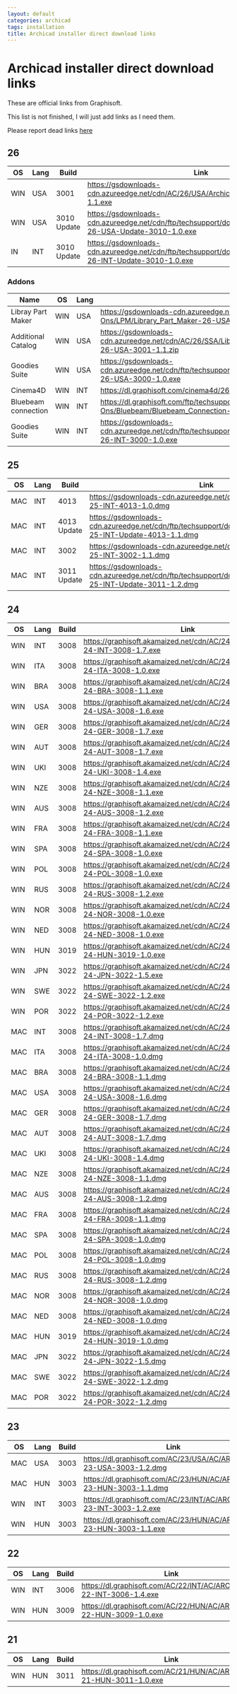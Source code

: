 ```yaml
---
layout: default
categories: archicad
tags: installation
title: Archicad installer direct download links
---
```


# Archicad installer direct download links

These are official links from Graphisoft. 

This list is not finished, I will just add links as I need them.

Please report dead links [here](https://github.com/infeeeee/infeeeee.github.io/issues)

## 26

| OS  | Lang | Build       | Link                                                                                                         |
| --- | ---- | ----------- | ------------------------------------------------------------------------------------------------------------ |
| WIN | USA  | 3001        | https://gsdownloads-cdn.azureedge.net/cdn/AC/26/USA/Archicad-26-USA-3001-1.1.exe                             |
| WIN | USA  | 3010 Update | https://gsdownloads-cdn.azureedge.net/cdn/ftp/techsupport/downloads/ac26/Archicad-26-USA-Update-3010-1.0.exe |
| IN  | INT  | 3010 Update | https://gsdownloads-cdn.azureedge.net/cdn/ftp/techsupport/downloads/ac26/Archicad-26-INT-Update-3010-1.0.exe |

### Addons

| Name                | OS  | Lang | Link                                                                                                                   |
| ------------------- | --- | ---- | ---------------------------------------------------------------------------------------------------------------------- |
| Libray Part Maker   | WIN | USA  | https://gsdownloads-cdn.azureedge.net/cdn/ftp/techsupport/downloads/Add-Ons/LPM/Library_Part_Maker-26-USA-3000-1.0.exe |
| Additional Catalog  | WIN | USA  | https://gsdownloads-cdn.azureedge.net/cdn/AC/26/SSA/Library/USA/Additional%20Surface%20Catalog-26-USA-3001-1.1.zip     |
| Goodies Suite       | WIN | USA  | https://gsdownloads-cdn.azureedge.net/cdn/ftp/techsupport/downloads/goodies26/USA/Goodies_Suite-26-USA-3000-1.0.exe    |
| Cinema4D            | WIN | INT  | https://dl.graphisoft.com/cinema4d/26/Cinema4D-26-INT-3000-1.0.exe                                                     |
| Bluebeam connection | WIN | INT  | https://dl.graphisoft.com/ftp/techsupport/downloads/Add-Ons/Bluebeam/Bluebeam_Connection-26-INT-3000-1.0.exe           |
| Goodies Suite       | WIN | INT  | https://gsdownloads-cdn.azureedge.net/cdn/ftp/techsupport/downloads/goodies26/INT/Goodies_Suite-26-INT-3000-1.0.exe    |


## 25

| OS  | Lang | Build       | Link                                                                                                         |
| --- | ---- | ----------- | ------------------------------------------------------------------------------------------------------------ |
| MAC | INT  | 4013        | https://gsdownloads-cdn.azureedge.net/cdn/AC/25/INT/ARCHICAD-25-INT-4013-1.0.dmg                             |
| MAC | INT  | 4013 Update | https://gsdownloads-cdn.azureedge.net/cdn/ftp/techsupport/downloads/ac25/ARCHICAD-25-INT-Update-4013-1.1.dmg |
| MAC | INT  | 3002        | https://gsdownloads-cdn.azureedge.net/cdn/AC/25/INT/ARCHICAD-25-INT-3002-1.1.dmg                             |
| MAC | INT  | 3011 Update | https://gsdownloads-cdn.azureedge.net/cdn/ftp/techsupport/downloads/ac25/ARCHICAD-25-INT-Update-3011-1.2.dmg |

## 24

| OS  | Lang | Build | Link                                                                        |
| --- | ---- | ----- | --------------------------------------------------------------------------- |
| WIN | INT  | 3008  | https://graphisoft.akamaized.net/cdn/AC/24/INT/ARCHICAD-24-INT-3008-1.7.exe |
| WIN | ITA  | 3008  | https://graphisoft.akamaized.net/cdn/AC/24/ITA/ARCHICAD-24-ITA-3008-1.0.exe |
| WIN | BRA  | 3008  | https://graphisoft.akamaized.net/cdn/AC/24/BRA/ARCHICAD-24-BRA-3008-1.1.exe |
| WIN | USA  | 3008  | https://graphisoft.akamaized.net/cdn/AC/24/USA/ARCHICAD-24-USA-3008-1.6.exe |
| WIN | GER  | 3008  | https://graphisoft.akamaized.net/cdn/AC/24/GER/ARCHICAD-24-GER-3008-1.7.exe |
| WIN | AUT  | 3008  | https://graphisoft.akamaized.net/cdn/AC/24/AUT/ARCHICAD-24-AUT-3008-1.7.exe |
| WIN | UKI  | 3008  | https://graphisoft.akamaized.net/cdn/AC/24/UKI/ARCHICAD-24-UKI-3008-1.4.exe |
| WIN | NZE  | 3008  | https://graphisoft.akamaized.net/cdn/AC/24/NZE/ARCHICAD-24-NZE-3008-1.1.exe |
| WIN | AUS  | 3008  | https://graphisoft.akamaized.net/cdn/AC/24/AUS/ARCHICAD-24-AUS-3008-1.2.exe |
| WIN | FRA  | 3008  | https://graphisoft.akamaized.net/cdn/AC/24/FRA/ARCHICAD-24-FRA-3008-1.1.exe |
| WIN | SPA  | 3008  | https://graphisoft.akamaized.net/cdn/AC/24/SPA/ARCHICAD-24-SPA-3008-1.0.exe |
| WIN | POL  | 3008  | https://graphisoft.akamaized.net/cdn/AC/24/POL/ARCHICAD-24-POL-3008-1.0.exe |
| WIN | RUS  | 3008  | https://graphisoft.akamaized.net/cdn/AC/24/RUS/ARCHICAD-24-RUS-3008-1.2.exe |
| WIN | NOR  | 3008  | https://graphisoft.akamaized.net/cdn/AC/24/NOR/ARCHICAD-24-NOR-3008-1.0.exe |
| WIN | NED  | 3008  | https://graphisoft.akamaized.net/cdn/AC/24/NED/ARCHICAD-24-NED-3008-1.0.exe |
| WIN | HUN  | 3019  | https://graphisoft.akamaized.net/cdn/AC/24/HUN/ARCHICAD-24-HUN-3019-1.0.exe |
| WIN | JPN  | 3022  | https://graphisoft.akamaized.net/cdn/AC/24/JPN/ARCHICAD-24-JPN-3022-1.5.exe |
| WIN | SWE  | 3022  | https://graphisoft.akamaized.net/cdn/AC/24/SWE/ARCHICAD-24-SWE-3022-1.2.exe |
| WIN | POR  | 3022  | https://graphisoft.akamaized.net/cdn/AC/24/POR/ARCHICAD-24-POR-3022-1.2.exe |
| MAC | INT  | 3008  | https://graphisoft.akamaized.net/cdn/AC/24/INT/ARCHICAD-24-INT-3008-1.7.dmg |
| MAC | ITA  | 3008  | https://graphisoft.akamaized.net/cdn/AC/24/ITA/ARCHICAD-24-ITA-3008-1.0.dmg |
| MAC | BRA  | 3008  | https://graphisoft.akamaized.net/cdn/AC/24/BRA/ARCHICAD-24-BRA-3008-1.1.dmg |
| MAC | USA  | 3008  | https://graphisoft.akamaized.net/cdn/AC/24/USA/ARCHICAD-24-USA-3008-1.6.dmg |
| MAC | GER  | 3008  | https://graphisoft.akamaized.net/cdn/AC/24/GER/ARCHICAD-24-GER-3008-1.7.dmg |
| MAC | AUT  | 3008  | https://graphisoft.akamaized.net/cdn/AC/24/AUT/ARCHICAD-24-AUT-3008-1.7.dmg |
| MAC | UKI  | 3008  | https://graphisoft.akamaized.net/cdn/AC/24/UKI/ARCHICAD-24-UKI-3008-1.4.dmg |
| MAC | NZE  | 3008  | https://graphisoft.akamaized.net/cdn/AC/24/NZE/ARCHICAD-24-NZE-3008-1.1.dmg |
| MAC | AUS  | 3008  | https://graphisoft.akamaized.net/cdn/AC/24/AUS/ARCHICAD-24-AUS-3008-1.2.dmg |
| MAC | FRA  | 3008  | https://graphisoft.akamaized.net/cdn/AC/24/FRA/ARCHICAD-24-FRA-3008-1.1.dmg |
| MAC | SPA  | 3008  | https://graphisoft.akamaized.net/cdn/AC/24/SPA/ARCHICAD-24-SPA-3008-1.0.dmg |
| MAC | POL  | 3008  | https://graphisoft.akamaized.net/cdn/AC/24/POL/ARCHICAD-24-POL-3008-1.0.dmg |
| MAC | RUS  | 3008  | https://graphisoft.akamaized.net/cdn/AC/24/RUS/ARCHICAD-24-RUS-3008-1.2.dmg |
| MAC | NOR  | 3008  | https://graphisoft.akamaized.net/cdn/AC/24/NOR/ARCHICAD-24-NOR-3008-1.0.dmg |
| MAC | NED  | 3008  | https://graphisoft.akamaized.net/cdn/AC/24/NED/ARCHICAD-24-NED-3008-1.0.dmg |
| MAC | HUN  | 3019  | https://graphisoft.akamaized.net/cdn/AC/24/HUN/ARCHICAD-24-HUN-3019-1.0.dmg |
| MAC | JPN  | 3022  | https://graphisoft.akamaized.net/cdn/AC/24/JPN/ARCHICAD-24-JPN-3022-1.5.dmg |
| MAC | SWE  | 3022  | https://graphisoft.akamaized.net/cdn/AC/24/SWE/ARCHICAD-24-SWE-3022-1.2.dmg |
| MAC | POR  | 3022  | https://graphisoft.akamaized.net/cdn/AC/24/POR/ARCHICAD-24-POR-3022-1.2.dmg |

## 23

| OS  | Lang | Build | Link                                                                |
| --- | ---- | ----- | ------------------------------------------------------------------- |
| MAC | USA  | 3003  | https://dl.graphisoft.com/AC/23/USA/AC/ARCHICAD-23-USA-3003-1.2.dmg |
| MAC | HUN  | 3003  | https://dl.graphisoft.com/AC/23/HUN/AC/ARCHICAD-23-HUN-3003-1.1.dmg |
| WIN | INT  | 3003  | https://dl.graphisoft.com/AC/23/INT/AC/ARCHICAD-23-INT-3003-1.2.exe |
| WIN | HUN  | 3003  | https://dl.graphisoft.com/AC/23/HUN/AC/ARCHICAD-23-HUN-3003-1.1.exe |

## 22

| OS  | Lang | Build | Link                                                                |
| --- | ---- | ----- | ------------------------------------------------------------------- |
| WIN | INT  | 3006  | https://dl.graphisoft.com/AC/22/INT/AC/ARCHICAD-22-INT-3006-1.4.exe |
| WIN | HUN  | 3009  | https://dl.graphisoft.com/AC/22/HUN/AC/ARCHICAD-22-HUN-3009-1.0.exe |

## 21

| OS  | Lang | Build | Link                                                                |
| --- | ---- | ----- | ------------------------------------------------------------------- |
| WIN | HUN  | 3011  | https://dl.graphisoft.com/AC/21/HUN/AC/ARCHICAD-21-HUN-3011-1.0.exe |
